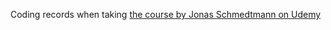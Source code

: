 Coding records when taking [the course by Jonas Schmedtmann on Udemy](https://www.udemy.com/course/advanced-css-and-sass)
